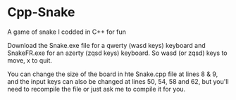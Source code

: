 # Cpp-Snake
A game of snake I codded in C++ for fun

Download the Snake.exe file for a qwerty (wasd keys) keyboard and SnakeFR.exe for an azerty (zqsd keys) keyboard.
So wasd (or zqsd) keys to move, x to quit.

You can change the size of the board in hte Snake.cpp file at lines 8 & 9,
and the input keys can also be changed at lines 50, 54, 58 and 62,
but you'll need to recompile the file or just ask me to compile it for you.
